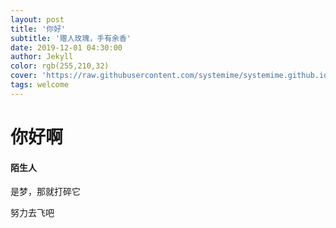 ```yaml
---
layout: post
title: '你好'
subtitle: '赠人玫瑰，手有余香'
date: 2019-12-01 04:30:00
author: Jekyll
color: rgb(255,210,32)
cover: 'https://raw.githubusercontent.com/systemime/systemime.github.io/master/assets/nihao.png'
tags: welcome
---
```


# 你好啊

#### 陌生人

是梦，那就打碎它

努力去飞吧
